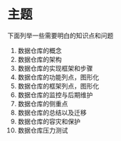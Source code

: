 # 主题

下面列举一些需要明白的知识点和问题

1. 数据仓库的概念
2. 数据仓库的架构
3. 数据仓库的实现框架和步骤
4. 数据仓库的功能列点，图形化
5. 数据仓库的框架列点，图形化
6. 数据仓库的监控与后期维护
7. 数据仓库的侧重点
8. 数据仓库的总结以及迁移
9. 数据仓库的容灾和保护
10. 数据仓库压力测试
